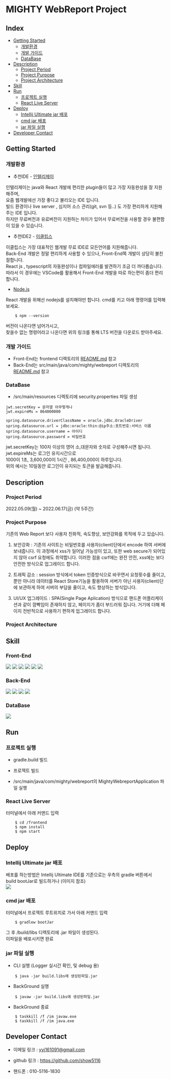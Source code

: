 <h1>MIGHTY WebReport Project</h1>

<h2>Index</h2>

- <a href="#gettingStarted">Getting Started</a>
  * <a href="#개발환경">개발환경</a>
  * <a href="#개발가이드">개발 가이드</a>
  * <a href="#dataBase">DataBase</a>
- <a href="#description">Description</a>
  * <a href="#projectPeriod">Project Period</a>
  * <a href="#projectPurpose">Project Purpose</a>
  * <a href="#projectArchitecture">Project Architecture</a>
- <a href="#skill">Skill</a>
- <a href="#run">Run</a>
  * <a href="#프로젝트실행">프로젝트 실행</a>
  * <a href="#reactLiveServer">React Live Server</a>
- <a href="#deploy">Deploy</a>
  * <a href="#intellijUltimateJar배포">Intellij Ultimate jar 배포</a>
  * <a href="#cmdJar배포">cmd jar 배포</a>
  * <a href="#jar파일실행">jar 파일 실행</a>
- <a href="#developerContact">Developer Contact</a>

<h2 id="gettingStarted">Getting Started</h2>

<h3 id="개발환경">개발환경</h3>

- 추천IDE - <a href="https://www.jetbrains.com/ko-kr/idea/download/#section=windows">인텔리제이</a>

인텔리제이는 java와 React 개발에 편리한 plugin들이 많고 가장 자동완성을 잘 지원해주며,<br/>
요즘 웹개발에선 가장 좋다고 불리오는 IDE 입니다.<br/>
빌드 환경이나 live server , 심지어 소스 관리(git, svn 등..) 도 가장 편리하게 지원해주는 IDE 입니다.<br/>
하지만 무료버전과 유료버전이 지원하는 차이가 있어서 무료버전을 사용할 경우 불편함이 있을 수 있습니다.<br/>

- 추천IDE2 - <a href="https://www.eclipse.org/downloads/">이클립스</a>

이클립스는 가장 대표적인 웹개발 무료 IDE로 모든언어를 지원해줍니다.<br/>
Back-End 개발은 정말 편리하게 사용할 수 있으나, Front-End쪽 개발이 상당히 불친절합니다.<br/>
React js , typescript의 자동완성이나 컴파일에러를 발견하기 조금 더 까다롭습니다.<br/>
따라서 이 경우에는 <a herf="https://code.visualstudio.com/download">VSCode</a>를 활용해서 Front-End 개발을 따로 하는편이 좀더 편리합니다.

- <a href="https://nodejs.org/ko/download/">Node.js</a>

React 개발을 위해선 nodejs를 설치해야만 합니다. cmd를 키고 아래 명령어를 입력해보세요.
```
    $ npm --version
```
버전이 나온다면 넘어가시고, <br/>
찾을수 없는 명령어라고 나온다면 위의 링크를 통해 LTS 버전을 다운로드 받아주세요.

<h3 id="개발가이드">개발 가이드</h3>

- Front-End는 frontend 디렉토리의 <a href="/frontend/">README.md</a> 참고
- Back-End는 src/main/java/com/mighty/webreport 디렉토리의 <a href="/src/main/java/com/mighty/webreport/">README.md</a> 참고

<h3 id="dataBase">DataBase</h3>

- /src/main/resources 디렉토리에 security.properties 파일 생성
```properties
jwt.secretKey = 문자열 아무렇게나
jwt.expireMs = 864000000

spring.datasource.driverClassName = oracle.jdbc.OracleDriver
spring.datasource.url = jdbc:oracle:thin:@ip주소:포트번호:서비스 이름
spring.datasource.username = 아이디
spring.datasource.password = 비밀번호
```
jwt.secretKey는 100자 이상의 영어 소,대문자와 숫자로 구성해주시면 됩니다.<br/>
jwt.expireMs는 로그인 유지시간으로 <br/>
1000이 1초, 3,600,000이 1시간 , 86,400,000이 하루입니다.<br/>
위의 예시는 10일동안 로그인이 유지되는 토큰을 발급해줍니다.<br/>


<h2 id="description">Description</h2>

<h3 id="projectPeriod">Project Period</h3>
2022.05.09(월) ~ 2022.06.17(금) (약 5주간)

<h3 id="projectPurpose">Project Purpose</h3>
기존의 Web Report 보다 사용자 친화적, 속도향상, 보안강화를 목적에 두고 있습니다.

1. 보안강화 : 기존의 사이트는 비밀번호를 사용자(client)단에서 encode 하여 서버에 보내줍니다. 이 과정에서 xss가 일어날 가능성이 있고, 또한 web secure가 되어있지 않아 csrf 요청에도 취약합니다. 이러한 점을 csrf에는 완전 안전, xss에는 보다 안전한 방식으로 업그레이드 합니다.

2. 트래픽 감소 : session 방식에서 token 인증방식으로 바꾸면서 요청횟수를 줄이고,
   뿐만 아니라 데이터를 React Store기능을 활용하여 서버가 아닌 사용자(client)단에
   보관하게 하여 서버의 부담을 줄이고, 속도 향상하는 방식입니다.

3. UI/UX 업그레이드 : SPA(Single Page Aplication) 방식으로 핸드폰 어플리케이션과 같이 깜빡임이 존재하지 않고, 페이지가 좀더 부드러워 집니다.
   거기에 더해 페이지 전반적으로 사용하기 편하게 업그레이드 합니다.

<h3 id="projectArchitecture">Project Architecture</h3>

<h2 id="skill">Skill</h2>

<h3>Front-End</h3>
<div>
<img src="https://img.shields.io/badge/React-61DAFB?style=for-the badge&logo=React&logoColor=000000"/>
<img src="https://img.shields.io/badge/ReactRouter6-CA4245?style=for-the badge&logo=ReactRouter&logoColor=FFFFFF"/>
<img src="https://img.shields.io/badge/TypeScript-3178C6?style=for-the badge&logo=TypeScript&logoColor=FFFFFF"/>
<img src="https://img.shields.io/badge/Redux-764ABC?style=for-the badge&logo=Redux&logoColor=FFFFFF"/>
<img src="https://img.shields.io/badge/ReduxSaga-999999?style=for-the badge&logo=ReduxSaga&logoColor=FFFFFF"/>
<img src="https://img.shields.io/badge/styledComponents-DB7093?style=for-the badge&logo=styledComponents&logoColor=FFFFFF"/>
</div>

<h3>Back-End</h3>
<div>
<img src="https://img.shields.io/badge/SpringBoot-6DB33F?style=for-the badge&logo=SpringBoot&logoColor=FFFFFF"/>
<img src="https://img.shields.io/badge/SpringSecurity-6DB33F?style=for-the badge&logo=SpringSecurity&logoColor=FFFFFF"/>
<img src="https://img.shields.io/badge/Gradle-02303A?style=for-the badge&logo=Gradle&logoColor=FFFFFF"/>
<img src="https://img.shields.io/badge/JPAHibernate-59666C?style=for-the badge&logo=Hibernate&logoColor=FFFFFF"/>
</div>

<h3>DataBase</h3>
<div>
<img src="https://img.shields.io/badge/Oracle-F80000?style=for-the badge&logo=Oracle&logoColor=FFFFFF"/>
</div>

<h2 id="run">Run</h2>

<h3 id="프로젝트실행">프로젝트 실행</h3>

- gradle.build 빌드

- 프로젝트 빌드

- /src/main/java/com/mighty/webreport의 MightyWebreportApplication 파일 실행

<h3 id="reactLiveServer">React Live Server</h3>

터미널에서 아래 커맨드 입력

```
    $ cd /frontend
    $ npm install
    $ npm start
```

<h2 id="deploy">Deploy</h2>

<h3 id="intellijUltimateJar배포">Intellij Ultimate jar 배포</h3>

배포를 하는방법은 Intellij Ultimate IDE를 기준으로는 우측의 gradle 버튼에서<br />
build bootJar로 빌드하거나 (이미지 참조)<br/>
<img src="./src/main/resources/readme/bootjar.jpg" /><br/>

<h3 id="cmdJar배포">cmd jar 배포</h3>
터미널에서 프로젝트 루트위치로 가서 아래 커맨드 입력

```
    $ gradlew bootJar
```

그 후 /build/libs 디렉토리에 .jar 파일이 생성된다.<br/>
이파일을 배포시키면 완료

<h3 id="jar파일실행">jar 파일 실행</h3>

- CLI 실행 (Logger 실시간 확인, 및 debug 용)

```
    $ java -jar build.libs에 생성된파일.jar
```

- BackGround 실행

```
    $ javaw -jar build.libs에 생성된파일.jar
```

- BackGround 종료

```
    $ taskkill /f /im javaw.exe
    $ taskkill /f /im java.exe
```

<h2 id="developerContact">Developer Contact</h2>

- 이메일 링크 : <yyj161091@gmail.com>

- github 링크 : <https://github.com/show5116>

- 핸드폰 : 010-5116-1830
